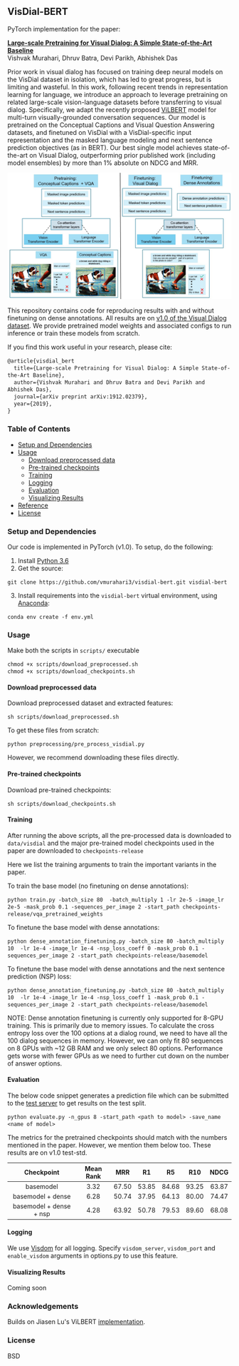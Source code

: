 ## VisDial-BERT ##

PyTorch implementation for the paper:

**[Large-scale Pretraining for Visual Dialog: A Simple State-of-the-Art Baseline](https://arxiv.org/abs/1912.02379)**  
Vishvak Murahari, Dhruv Batra, Devi Parikh, Abhishek Das  

Prior work in visual dialog has focused on training deep neural models on the VisDial dataset in isolation, which has led to great progress, but is limiting and wasteful. In this work, following recent trends in representation learning for language, we introduce an approach to leverage pretraining on related large-scale vision-language datasets before transferring to visual dialog. Specifically, we adapt the recently proposed [ViLBERT][vilbert] model for multi-turn visually-grounded conversation sequences. Our model is pretrained on the Conceptual Captions and Visual Question Answering datasets, and finetuned on VisDial with a VisDial-specific input representation and the masked language modeling and next sentence prediction objectives (as in BERT). Our best single model achieves state-of-the-art on Visual Dialog, outperforming prior published work (including model ensembles) by more than 1% absolute on NDCG and MRR.

![models](images/teaser.jpg)

This repository contains code for reproducing results with and without finetuning on dense annotations. All results are on [v1.0 of the Visual Dialog dataset][visdial-data]. We provide pretrained model weights and associated configs to run inference or train these models from scratch.

If you find this work useful in your research, please cite:

```
@article{visdial_bert
  title={Large-scale Pretraining for Visual Dialog: A Simple State-of-the-Art Baseline},
  author={Vishvak Murahari and Dhruv Batra and Devi Parikh and Abhishek Das},
  journal={arXiv preprint arXiv:1912.02379},
  year={2019},
}
```


### Table of Contents

   * [Setup and Dependencies](#setup-and-dependencies)
   * [Usage](#usage)
      * [Download preprocessed data](#download-preprocessed-data)
      * [Pre-trained checkpoints](#pre-trained-checkpoints)
      * [Training](#training)
      * [Logging](#logging)
      * [Evaluation](#evaluation)
      * [Visualizing Results](#visualizing-results)
   * [Reference](#reference)
   * [License](#license)

### Setup and Dependencies

Our code is implemented in PyTorch (v1.0). To setup, do the following:

1. Install [Python 3.6](https://www.python.org/downloads/release/python-365/)
2. Get the source:
```
git clone https://github.com/vmurahari3/visdial-bert.git visdial-bert
```
3. Install requirements into the `visdial-bert` virtual environment, using [Anaconda](https://anaconda.org/anaconda/python):
```
conda env create -f env.yml
```

### Usage

Make both the scripts in `scripts/` executable

```
chmod +x scripts/download_preprocessed.sh
chmod +x scripts/download_checkpoints.sh
```

#### Download preprocessed data

Download preprocessed dataset and extracted features:

```
sh scripts/download_preprocessed.sh
```

To get these files from scratch:
```
python preprocessing/pre_process_visdial.py 
```

However, we recommend downloading these files directly.

#### Pre-trained checkpoints

Download pre-trained checkpoints:

```
sh scripts/download_checkpoints.sh
```

#### Training

After running the above scripts, all the pre-processed data is downloaded to `data/visdial` and the major pre-trained model checkpoints used in the paper are downloaded to `checkpoints-release`

Here we list the training arguments to train the important variants in the paper.

To train the base model (no finetuning on dense annotations):

```
python train.py -batch_size 80  -batch_multiply 1 -lr 2e-5 -image_lr 2e-5 -mask_prob 0.1 -sequences_per_image 2 -start_path checkpoints-release/vqa_pretrained_weights
```

To finetune the base model with dense annotations:

```
python dense_annotation_finetuning.py -batch_size 80 -batch_multiply 10  -lr 1e-4 -image_lr 1e-4 -nsp_loss_coeff 0 -mask_prob 0.1 -sequences_per_image 2 -start_path checkpoints-release/basemodel
```

To finetune the base model with dense annotations and the next sentence prediction (NSP) loss:

```
python dense_annotation_finetuning.py -batch_size 80 -batch_multiply 10  -lr 1e-4 -image_lr 1e-4 -nsp_loss_coeff 1 -mask_prob 0.1 -sequences_per_image 2 -start_path checkpoints-release/basemodel
```

NOTE: Dense annotation finetuning is currently only supported for 8-GPU training. This is primarily due to memory issues. To calculate the cross entropy loss over the 100 options at a dialog round, we need to have all the 100 dialog sequences in memory. However, we can only fit 80 sequences on 8 GPUs with ~12 GB RAM and we only select 80 options. Performance gets worse with fewer GPUs as we need to further cut down on the number of answer options.

#### Evaluation
The below code snippet generates a prediction file which can be submitted to the [test server](https://evalai.cloudcv.org/web/challenges/challenge-page/161/leaderboard) to get results on the test split. 

```
python evaluate.py -n_gpus 8 -start_path <path to model> -save_name <name of model>
```

The metrics for the pretrained checkpoints should match with the numbers mentioned in the paper. However, we mention them below too. These results are on v1.0 test-std.

| Checkpoint                             | Mean  Rank | MRR   | R1    | R5    | R10   | NDCG  |
|:--------------------------------------:|:----------:|:-----:|:-----:|:-----:|:-----:|:-----:|
| basemodel                |   3.32    | 67.50 | 53.85 | 84.68 | 93.25  |63.87|
| basemodel + dense        |   6.28    | 50.74 | 37.95 | 64.13 | 80.00 | 74.47 |
| basemodel + dense + nsp  |   4.28    | 63.92 | 50.78 | 79.53 | 89.60 | 68.08 |


#### Logging

We use [Visdom](https://github.com/facebookresearch/visdom) for all logging. Specify `visdom_server`, `visdom_port` and `enable_visdom` arguments in options.py to use this feature. 

#### Visualizing Results

Coming soon

### Acknowledgements

Builds on Jiasen Lu's ViLBERT [implementation](https://github.com/jiasenlu/vilbert_beta).

### License

BSD

[vilbert]: https://arxiv.org/abs/1908.02265
[visdial-data]: https://visualdialog.org/data
